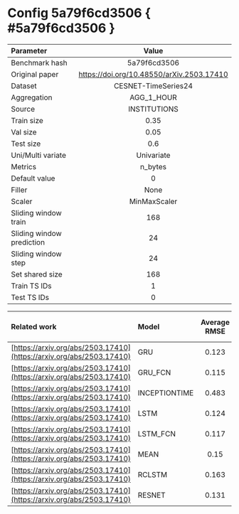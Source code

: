 # Config 5a79f6cd3506 { #5a79f6cd3506 }

| Parameter | Value |
|:-----------------|:-----------------:|
| Benchmark hash |  5a79f6cd3506 |
| Original paper |  <https://doi.org/10.48550/arXiv.2503.17410> |
| Dataset |  CESNET-TimeSeries24 |
| Aggregation |  AGG_1_HOUR |
| Source |  INSTITUTIONS |
| Train size |  0.35 |
| Val size |  0.05 |
| Test size |  0.6 |
| Uni/Multi variate |  Univariate |
| Metrics |  n_bytes |
| Default value |  0 |
| Filler |  None |
| Scaler |  MinMaxScaler |
| Sliding window train |  168 |
| Sliding window prediction |  24 |
| Sliding window step |  24 |
| Set shared size |  168 |
| Train TS IDs |  1 |
| Test TS IDs |  0 |

| Related work | Model | Average RMSE | Std RMSE | Average R2-score | Std R2-score |
|:-----------------|:-----------------|:-----------------:|:-----------------:|:-----------------:|:-----------------:|
| [https://arxiv.org/abs/2503.17410](https://arxiv.org/abs/2503.17410) | GRU | 0.123 | 0.55 | -0.45 | 1.2 |
| [https://arxiv.org/abs/2503.17410](https://arxiv.org/abs/2503.17410) | GRU_FCN | 0.115 | 0.55 | -0.18 | 1.1 |
| [https://arxiv.org/abs/2503.17410](https://arxiv.org/abs/2503.17410) | INCEPTIONTIME | 0.483 | 0.51 | -9.22 | 2.2 |
| [https://arxiv.org/abs/2503.17410](https://arxiv.org/abs/2503.17410) | LSTM | 0.124 | 0.55 | -0.45 | 1.3 |
| [https://arxiv.org/abs/2503.17410](https://arxiv.org/abs/2503.17410) | LSTM_FCN | 0.117 | 0.55 | -0.29 | 1.3 |
| [https://arxiv.org/abs/2503.17410](https://arxiv.org/abs/2503.17410) | MEAN | 0.15 | 0.75 | 0.03 | 0.1 |
| [https://arxiv.org/abs/2503.17410](https://arxiv.org/abs/2503.17410) | RCLSTM | 0.163 | 0.81 | -0.37 | 1.5 |
| [https://arxiv.org/abs/2503.17410](https://arxiv.org/abs/2503.17410) | RESNET | 0.131 | 0.55 | -0.73 | 1.7 |
